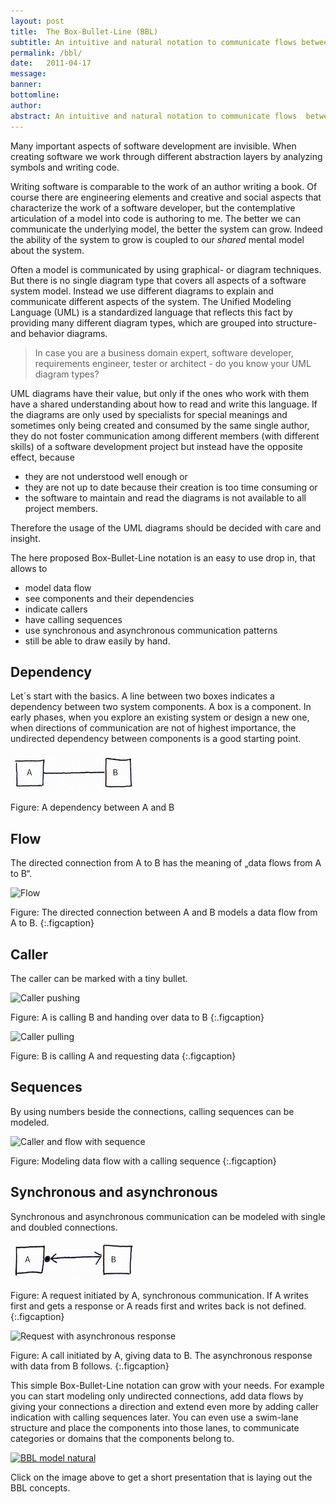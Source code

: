 ```yaml
---
layout: post
title:  The Box-Bullet-Line (BBL)
subtitle: An intuitive and natural notation to communicate flows between components
permalink: /bbl/
date:   2011-04-17
message: 
banner: 
bottomline: 
author: 
abstract: An intuitive and natural notation to communicate flows  between components.
---
```

Many important aspects of software development are invisible. When creating software we work through different abstraction layers by analyzing symbols and writing code. 

Writing software is comparable to the work of an author writing a book. Of course there are engineering elements and creative and social aspects that characterize the work of a software developer, but the contemplative articulation of a model into code is authoring to me. The better we can communicate the underlying model, the better the system can grow. Indeed the ability of the system to grow is coupled to our *shared* mental model about the system.

Often a model is communicated by using graphical- or diagram techniques. But there is no single diagram type that covers all aspects of a software system model. Instead we use different diagrams to explain and communicate different aspects of the system. The Unified Modeling Language (UML) is a standardized language that reflects this fact by providing many different diagram types, which are grouped into structure- and behavior diagrams.

> In case you are a business domain expert, software developer, requirements engineer, tester or architect - do you know your UML diagram types?

UML diagrams have their value, but only if the ones who work with them have a shared understanding about how to read and write this language. If the diagrams are only used by specialists for special meanings and sometimes only being created and consumed by the same single author, they do not foster communication among different members (with different skills) of a software development project but instead have the opposite effect, because

* they are not understood well enough or 
* they are not up to date because their creation is too time consuming or 
* the software to maintain and read the diagrams is not available to all project members. 

Therefore the usage of the UML diagrams should be decided with care and insight.

The here proposed Box-Bullet-Line notation is an easy to use drop in, that allows to  

* model data flow
* see components and their dependencies
* indicate callers
* have calling sequences
* use synchronous and asynchronous communication patterns
* still be able to draw easily by hand.

Dependency
---

Let´s start with the basics. A line between two boxes indicates a dependency between two system components. A box is a component. In early phases, when you explore an existing system or design a new one, when directions of communication are not of highest importance, the undirected dependency between components is a good starting point.

![Dependency](/i/blog/bbl_dependency.jpg)

Figure: A dependency between A and B

Flow
---

The directed connection from A to B has the meaning of „data flows from A to B“. 

![Flow]({{site.url}}/i/blog/bbl_flow.jpg)

Figure: The directed connection between A and B models a data flow from A to B.
{:.figcaption}

Caller
---

The caller can be marked with a tiny bullet.

![Caller pushing]({{site.url}}/i/blog/bbl_caller_push.jpg)

Figure: A is calling B and handing over data to B
{:.figcaption}

![Caller pulling]({{site.url}}/i/blog/bbl_caller_pull.jpg)

Figure: B is calling A and requesting data
{:.figcaption}

Sequences
---

By using numbers beside the connections, calling sequences can be modeled.

![Caller and flow with sequence]({{site.url}}/i/blog/bbl_caller_and_flow_sequence.jpg)

Figure: Modeling data flow with a calling sequence
{:.figcaption}

Synchronous and asynchronous
---

Synchronous and asynchronous communication can be modeled with single and doubled connections.

![Synchronous request and response](/i/blog/bbl_sync.jpg)

Figure: A request initiated by A, synchronous communication. If A writes first and gets a response or A reads first and writes back is not defined.
{:.figcaption}

![Request with asynchronous response]({{site.url}}/i/blog/bbl_async.jpg)

Figure: A call initiated by A, giving data to B. The asynchronous response with data from B follows.
{:.figcaption}

This simple Box-Bullet-Line notation can grow with your needs. For example you can start modeling only undirected connections, add data flows by giving your connections a direction and extend even more by adding caller indication with calling sequences later. You can even use a swim-lane structure and place the components into those lanes, to communicate categories or domains that the components belong to.


[![BBL model natural]({{site.url}}/i/blog/bbl_model_natural.jpg)]({{site.url}}/r/blog/bbl.pdf)

Click on the image above to get a short presentation that is laying out the BBL concepts.
